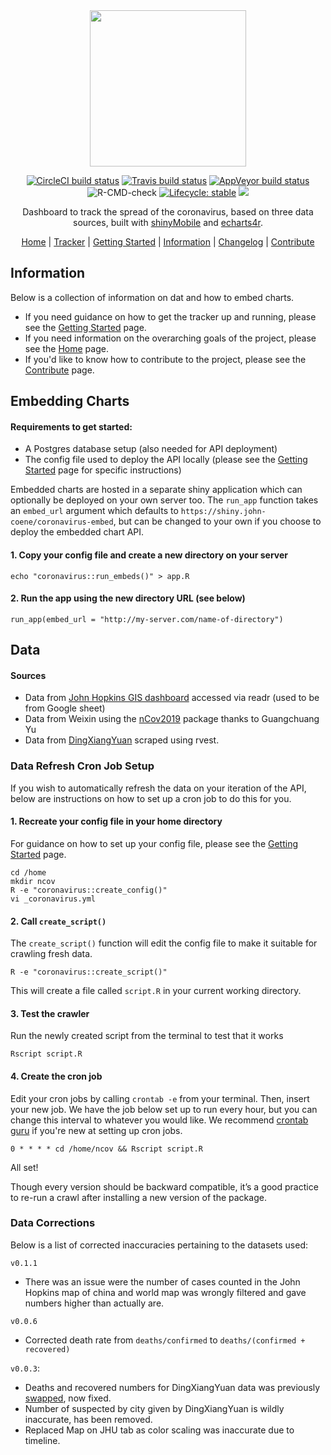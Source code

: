 <div align="center">

<img src="./man/figures/logo.png" height="250px" />

<!-- badges: start -->
[![CircleCI build status](https://circleci.com/gh/JohnCoene/coronavirus.svg?style=svg)](https://circleci.com/gh/JohnCoene/coronavirus)
[![Travis build status](https://travis-ci.org/JohnCoene/coronavirus.svg?branch=master)](https://travis-ci.org/JohnCoene/coronavirus)
[![AppVeyor build status](https://ci.appveyor.com/api/projects/status/github/JohnCoene/coronavirus?branch=master&svg=true)](https://ci.appveyor.com/project/JohnCoene/coronavirus)
![R-CMD-check](https://github.com/JohnCoene/coronavirus/workflows/R-CMD-check/badge.svg)
[![Lifecycle: stable](https://img.shields.io/badge/lifecycle-stable-brightgreen.svg)](https://www.tidyverse.org/lifecycle/#stable)
![](https://img.shields.io/badge/license-MIT-blue)
<!-- badges: end -->

Dashboard to track the spread of the coronavirus, based on three data sources, built with [shinyMobile](https://rinterface.github.io/shinyMobile/) and [echarts4r](https://echarts4r.john-coene.com/).

[Home](README.md) | [Tracker](https://shiny.john-coene.com/coronavirus) | [Getting Started](GETSTARTED.md) | [Information](INFORMATION.md) | [Changelog](NEWS.md) | [Contribute](CONTRIBUTE.md)

</div>

## Information

Below is a collection of information on dat and how to embed charts. 

 - If you need guidance on how to get the tracker up and running, please see the [Getting Started](GETSTARTED.md) page.
 - If you need information on the overarching goals of the project, please see the [Home](README.md) page. 
 - If you'd like to know how to contribute to the project, please see the [Contribute](CONTRIBUTE.md) page.

## Embedding Charts
#### Requirements to get started:

 - A Postgres database setup (also needed for API deployment)
 - The config file used to deploy the API locally (please see the [Getting Started](GETSTARTED.md) page for specific instructions)

Embedded charts are hosted in a separate shiny application which can optionally be deployed on your own server too. The `run_app` function takes an `embed_url` argument which defaults to `https://shiny.john-coene/coronavirus-embed`, but can be changed to your own if you choose to deploy the embedded chart API.
#### 1. Copy your config file and create a new directory on your server

    echo "coronavirus::run_embeds()" > app.R 
    
#### 2. Run the app using the new directory URL (see below)

    run_app(embed_url = "http://my-server.com/name-of-directory")

## Data
#### Sources

 - Data from [John Hopkins GIS dashboard](https://github.com/CSSEGISandData/2019-nCoV) accessed via readr (used to be from Google sheet)
 - Data from Weixin using the [nCov2019](https://github.com/GuangchuangYu/nCov2019) package thanks to Guangchuang Yu
 - Data from [DingXiangYuan](https://ncov.dxy.cn/ncovh5/view/pneumonia) scraped using rvest.

### Data Refresh Cron Job Setup
If you wish to automatically refresh the data on your iteration of the API, below are instructions on how to set up a cron job to do this for you.

#### 1. Recreate your config file in your home directory
For guidance on how to set up your config file, please see the [Getting Started](GETSTARTED.md) page.

    cd /home
    mkdir ncov
    R -e "coronavirus::create_config()"
    vi _coronavirus.yml
 
#### 2. Call `create_script()`
The `create_script()` function will edit the config file to make it suitable for crawling fresh data.

    R -e "coronavirus::create_script()"
This will create a file called `script.R` in your current working directory.

#### 3. Test the crawler
Run the newly created script from the terminal to test that it works

    Rscript script.R
#### 4. Create the cron job
Edit your cron jobs by calling `crontab -e` from your terminal. Then, insert your new job. We have the job below set up to run every hour, but you can change this interval to whatever you would like. We recommend [crontab guru](https://crontab.guru/) if you're new at setting up cron jobs.

    0 * * * * cd /home/ncov && Rscript script.R
All set!

Though every version should be backward compatible, it’s a good practice to re-run a crawl after installing a new version of the package.
### Data Corrections
Below is a list of corrected inaccuracies pertaining to the datasets used:

`v0.1.1`

-   There was an issue were the number of cases counted in the John Hopkins map of china and world map was wrongly filtered and gave numbers higher than actually are.

`v0.0.6`

-   Corrected death rate from `deaths/confirmed` to `deaths/(confirmed + recovered)`

`v0.0.3`:

-   Deaths and recovered numbers for DingXiangYuan data was previously [swapped](https://github.com/JohnCoene/coronavirus/issues/2), now fixed.
-   Number of suspected by city given by DingXiangYuan is wildly inaccurate, has been removed.
-   Replaced Map on JHU tab as color scaling was inaccurate due to timeline.